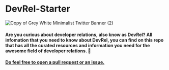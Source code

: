 # DevRel-Starter
![Copy of Grey White Minimalist Twitter Banner (2)](https://user-images.githubusercontent.com/82657928/185651610-17bfb637-cee1-4c7c-9f92-c2b315968265.png)

#### Are you curious about developer relations, also know as DevRel? All infomation that you need to know about DevRel, you can find on this repo that has all the curated resources and information you need for the awesome field of developer relations. 🥑

#### [Do feel free to open a pull request or an issue. ](https://treciaks.netlify.app)

